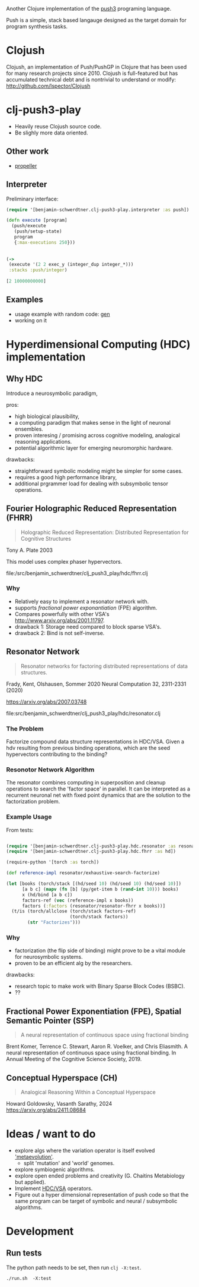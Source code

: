 Another Clojure implementation of the [push3](https://faculty.hampshire.edu/lspector/push3-description.html) programing language. 

Push is a simple, stack based langauge designed as the target domain for program synthesis tasks. 

# Clojush

Clojush, an implementation of Push/PushGP in Clojure that has been used for many research projects since 2010. Clojush is full-featured but has accumulated technical debt and is nontrivial to understand or modify: http://github.com/lspector/Clojush

# clj-push3-play

- Heavily reuse Clojush source code. 
- Be slighly more data oriented.

## Other work

- [propeller](https://github.com/lspector/propeller)

## Interpreter

Preliminary interface: 


``` clojure
(require '[benjamin-schwerdtner.clj-push3-play.interpreter :as push])

(defn execute [program]
  (push/execute
   (push/setup-state)
   program
   {:max-executions 250}))
   
   
(->
 (execute '(2 2 exec_y (integer_dup integer_*)))
 :stacks :push/integer)
 
[2 10000000000]

```



## Examples

- usage example with random code: [gen](examples/gen.clj)
- working on it



# Hyperdimensional Computing (HDC) implementation 

## Why HDC

Introduce a neurosymbolic paradigm,

pros:

- high biological plausibility,
- a computing paradigm that makes sense in the light of neuronal ensembles. 
- proven interesing / promising across cognitive modeling, analogical reasoning applications.
- potential algorithmic layer for emerging neuromorphic hardware.


drawbacks: 

- straightforward symbolic modeling might be simpler for some cases.
- requires a good high performance library, 
- additional prgrammer load for dealing with subsymbolic tensor operations.



## Fourier Holographic Reduced Representation (FHRR)

> Holographic Reduced Representation: Distributed Representation for Cognitive Structures

Tony A. Plate 2003

This model uses complex phaser hypervectors.

file:/src/benjamin_schwerdtner/clj_push3_play/hdc/fhrr.clj

### Why

- Relatively easy to implement a resonator network with.
- supports *fractional power exponantiation* (FPE) algorithm.
- Compares powerfully with other VSA's http://www.arxiv.org/abs/2001.11797.
- drawback 1: Storage need compared to block sparse VSA's. 
- drawback 2: Bind is not self-inverse.

## Resonator Network

> Resonator networks for factoring distributed representations of data structures. 

Frady, Kent, Olshausen, Sommer 2020
Neural Computation 32, 2311-2331 (2020)

https://arxiv.org/abs/2007.03748

file:src/benjamin_schwerdtner/clj_push3_play/hdc/resonator.clj


### The Problem

Factorize compound data structure representations in HDC/VSA.
Given a hdv resulting from previous binding operations, which are the seed hypervectors contributing to the binding? 

### Resonotor Network Algorithm

The resonator combines computing in superposition and cleanup operations to search the 'factor space' in parallel.
It can be interpreted as a recurrent neuronal net with fixed point dynamics that are the solution to the factorization problem.

### Example Usage

From tests:

``` clojure

(require '[benjamin-schwerdtner.clj-push3-play.hdc.resonator :as resonator])
(require '[benjamin-schwerdtner.clj-push3-play.hdc.fhrr :as hd])

(require-python '[torch :as torch])

(def reference-impl resonator/exhaustive-search-factorize)

(let [books (torch/stack [(hd/seed 10) (hd/seed 10) (hd/seed 10)])
      [a b c] (mapv (fn [b] (py/get-item b (rand-int 10))) books)
      x (hd/bind [a b c])
      factors-ref (vec (reference-impl x books))
      factors (:factors (resonator/resonator-fhrr x books))]
  (t/is (torch/allclose (torch/stack factors-ref)
                        (torch/stack factors))
        (str "Factorizes")))
```

### Why

- factorization (the flip side of binding) might prove to be a vital module for neurosymbolic systems.
- proven to be an efficient alg by the researchers.

drawbacks: 

- research topic to make work with Binary Sparse Block Codes (BSBC).
- ?? 

## Fractional Power Exponentiation (FPE), Spatial Semantic Pointer (SSP)

> A neural representation of continuous space using fractional binding

Brent Komer, Terrence C. Stewart,
Aaron R. Voelker, and Chris Eliasmith. A neural representation of continuous space using fractional binding. 
In Annual Meeting of the Cognitive Science Society, 2019.

## Conceptual Hyperspace (CH)

> Analogical Reasoning Within a Conceptual Hyperspace

Howard Goldowsky, Vasanth Sarathy, 2024
https://arxiv.org/abs/2411.08684







# Ideas / want to do

- explore algs where the variation operator is itself evolved ['metaevolution'](ideas/metaevolution.org).
  - split 'mutation' and 'world' genomes.
- explore symbiogenic algorithms.
- explore open ended problems and creativity (G. Chaitins Metabiology but applied).
- Implement [HDC/VSA](https://www.hd-computing.com/) operators.
- Figure out a hyper dimensional representation of push code so that the same program can be target of 
  symbolic and neural / subsymbolic algorithms.

# Development



## Run tests

The python path needs to be set, then run `clj -X:test`. 

``` shell
./run.sh  -X:test
``` 

